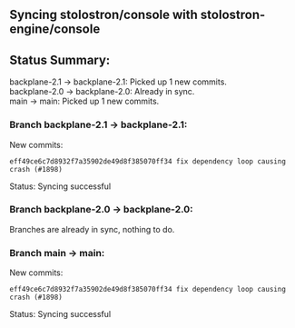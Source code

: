 ## Syncing stolostron/console with stolostron-engine/console

## Status Summary:

backplane-2.1 -> backplane-2.1: Picked up 1 new commits.  
backplane-2.0 -> backplane-2.0: Already in sync.  
main -> main: Picked up 1 new commits.  

### Branch backplane-2.1 -> backplane-2.1:

New commits:

```
eff49ce6c7d8932f7a35902de49d8f385070ff34 fix dependency loop causing crash (#1898)
```

Status: Syncing successful

### Branch backplane-2.0 -> backplane-2.0:

Branches are already in sync, nothing to do.

### Branch main -> main:

New commits:

```
eff49ce6c7d8932f7a35902de49d8f385070ff34 fix dependency loop causing crash (#1898)
```

Status: Syncing successful
